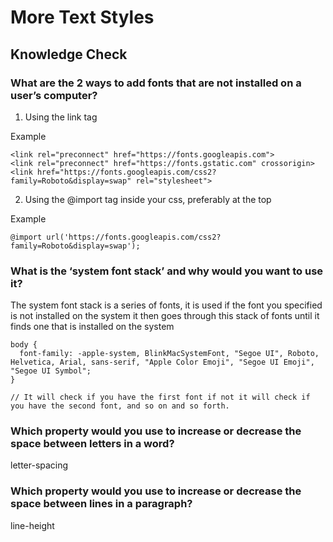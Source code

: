 # More Text Styles

## Knowledge Check

### What are the 2 ways to add fonts that are not installed on a user’s computer?

1. Using the link tag

Example
```
<link rel="preconnect" href="https://fonts.googleapis.com">
<link rel="preconnect" href="https://fonts.gstatic.com" crossorigin>
<link href="https://fonts.googleapis.com/css2?family=Roboto&display=swap" rel="stylesheet"> 
```
2. Using the @import tag inside your css, preferably at the top

Example
```
@import url('https://fonts.googleapis.com/css2?family=Roboto&display=swap');
```
### What is the ‘system font stack’ and why would you want to use it?

The system font stack is a series of fonts, it is used if the font you specified is not installed on the system it then goes through this stack of fonts until it finds one that is installed on the system

```
body {
  font-family: -apple-system, BlinkMacSystemFont, "Segoe UI", Roboto, Helvetica, Arial, sans-serif, "Apple Color Emoji", "Segoe UI Emoji", "Segoe UI Symbol";
}

// It will check if you have the first font if not it will check if you have the second font, and so on and so forth.
```

### Which property would you use to increase or decrease the space between letters in a word?

letter-spacing

### Which property would you use to increase or decrease the space between lines in a paragraph?

line-height

